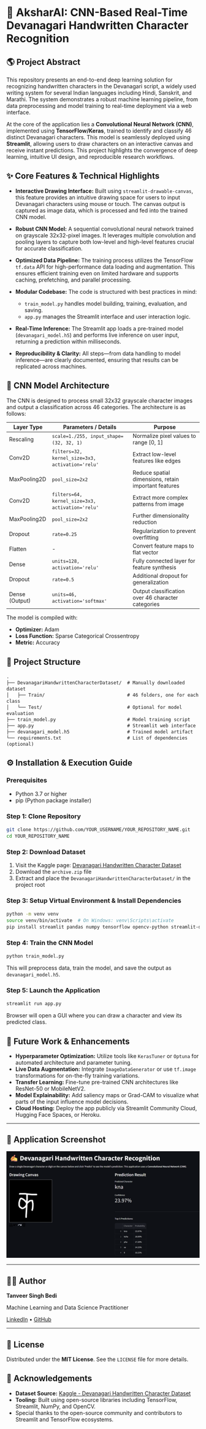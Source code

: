 # 🧠 AksharAI: CNN-Based Real-Time Devanagari Handwritten Character Recognition

## 🌎 Project Abstract

This repository presents an end-to-end deep learning solution for recognizing handwritten characters in the Devanagari script, a widely used writing system for several Indian languages including Hindi, Sanskrit, and Marathi. The system demonstrates a robust machine learning pipeline, from data preprocessing and model training to real-time deployment via a web interface.

At the core of the application lies a **Convolutional Neural Network (CNN)**, implemented using **TensorFlow/Keras**, trained to identify and classify 46 distinct Devanagari characters. This model is seamlessly deployed using **Streamlit**, allowing users to draw characters on an interactive canvas and receive instant predictions. This project highlights the convergence of deep learning, intuitive UI design, and reproducible research workflows.

## ✨ Core Features & Technical Highlights

* **Interactive Drawing Interface:**
  Built using `streamlit-drawable-canvas`, this feature provides an intuitive drawing space for users to input Devanagari characters using mouse or touch. The canvas output is captured as image data, which is processed and fed into the trained CNN model.

* **Robust CNN Model:**
  A sequential convolutional neural network trained on grayscale 32x32-pixel images. It leverages multiple convolution and pooling layers to capture both low-level and high-level features crucial for accurate classification.

* **Optimized Data Pipeline:**
  The training process utilizes the TensorFlow `tf.data` API for high-performance data loading and augmentation. This ensures efficient training even on limited hardware and supports caching, prefetching, and parallel processing.

* **Modular Codebase:**
  The code is structured with best practices in mind:

  * `train_model.py` handles model building, training, evaluation, and saving.
  * `app.py` manages the Streamlit interface and user interaction logic.

* **Real-Time Inference:**
  The Streamlit app loads a pre-trained model (`devanagari_model.h5`) and performs live inference on user input, returning a prediction within milliseconds.

* **Reproducibility & Clarity:**
  All steps—from data handling to model inference—are clearly documented, ensuring that results can be replicated across machines.

## 🔧 CNN Model Architecture

The CNN is designed to process small 32x32 grayscale character images and output a classification across 46 categories. The architecture is as follows:

| Layer Type     | Parameters / Details                             | Purpose                                              |
| -------------- | ------------------------------------------------ | ---------------------------------------------------- |
| Rescaling      | `scale=1./255, input_shape=(32, 32, 1)`          | Normalize pixel values to range \[0, 1]              |
| Conv2D         | `filters=32, kernel_size=3x3, activation='relu'` | Extract low-level features like edges                |
| MaxPooling2D   | `pool_size=2x2`                                  | Reduce spatial dimensions, retain important features |
| Conv2D         | `filters=64, kernel_size=3x3, activation='relu'` | Extract more complex patterns from image             |
| MaxPooling2D   | `pool_size=2x2`                                  | Further dimensionality reduction                     |
| Dropout        | `rate=0.25`                                      | Regularization to prevent overfitting                |
| Flatten        | -                                                | Convert feature maps to flat vector                  |
| Dense          | `units=128, activation='relu'`                   | Fully connected layer for feature synthesis          |
| Dropout        | `rate=0.5`                                       | Additional dropout for generalization                |
| Dense (Output) | `units=46, activation='softmax'`                 | Output classification over 46 character categories   |

The model is compiled with:

* **Optimizer:** Adam
* **Loss Function:** Sparse Categorical Crossentropy
* **Metric:** Accuracy

## 📂 Project Structure

```
.
├── DevanagariHandwrittenCharacterDataset/  # Manually downloaded dataset
│   ├── Train/                              # 46 folders, one for each class
│   └── Test/                               # Optional for model evaluation
├── train_model.py                          # Model training script
├── app.py                                  # Streamlit web interface
├── devanagari_model.h5                     # Trained model artifact
└── requirements.txt                        # List of dependencies (optional)
```

## ⚙️ Installation & Execution Guide

### Prerequisites

* Python 3.7 or higher
* pip (Python package installer)

### Step 1: Clone Repository

```bash
git clone https://github.com/YOUR_USERNAME/YOUR_REPOSITORY_NAME.git
cd YOUR_REPOSITORY_NAME
```

### Step 2: Download Dataset

1. Visit the Kaggle page: [Devanagari Handwritten Character Dataset](https://www.kaggle.com/datasets/medahmedkrichen/devanagari-handwritten-character-datase)
2. Download the `archive.zip` file
3. Extract and place the `DevanagariHandwrittenCharacterDataset/` in the project root

### Step 3: Setup Virtual Environment & Install Dependencies

```bash
python -m venv venv
source venv/bin/activate  # On Windows: venv\Scripts\activate
pip install streamlit pandas numpy tensorflow opencv-python streamlit-drawable-canvas
```

### Step 4: Train the CNN Model

```bash
python train_model.py
```

This will preprocess data, train the model, and save the output as `devanagari_model.h5`.

### Step 5: Launch the Application

```bash
streamlit run app.py
```

Browser will open a GUI where you can draw a character and view its predicted class.

## 🤖 Future Work & Enhancements

* **Hyperparameter Optimization:** Utilize tools like `KerasTuner` or `Optuna` for automated architecture and parameter tuning.
* **Live Data Augmentation:** Integrate `ImageDataGenerator` or use `tf.image` transformations for on-the-fly training variations.
* **Transfer Learning:** Fine-tune pre-trained CNN architectures like ResNet-50 or MobileNetV2.
* **Model Explainability:** Add saliency maps or Grad-CAM to visualize what parts of the input influence model decisions.
* **Cloud Hosting:** Deploy the app publicly via Streamlit Community Cloud, Hugging Face Spaces, or Heroku.


---

## 📸 Application Screenshot

![App Screenshot](https://github.com/tanveerbedi/AksharAI-Devanagari-Handwritten-Recognition/blob/f4d53876bd589bfc896d65b8c930579488048830/Interface%20Glimpse.png)

---

## 👨‍💻 Author

**Tanveer Singh Bedi**

Machine Learning and Data Science Practitioner

[LinkedIn](https://www.linkedin.com/in/tanveer-singh-bedi-a8b811177) • [GitHub](https://github.com/tanveerbedi)

---

## 📄 License

Distributed under the **MIT License**. See the `LICENSE` file for more details.

## 🙏 Acknowledgements

* **Dataset Source:** [Kaggle - Devanagari Handwritten Character Dataset](https://www.kaggle.com/datasets/medahmedkrichen/devanagari-handwritten-character-datase)
* **Tooling:** Built using open-source libraries including TensorFlow, Streamlit, NumPy, and OpenCV.
* Special thanks to the open-source community and contributors to Streamlit and TensorFlow ecosystems.
